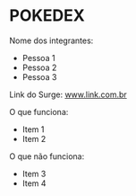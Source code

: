 # POKEDEX

Nome dos integrantes:

- Pessoa 1
- Pessoa 2
- Pessoa 3

Link do Surge: www.link.com.br

O que funciona:

- Item 1
- Item 2

O que não funciona:

- Item 3
- Item 4
